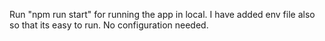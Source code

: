 Run "npm run start" for running the app in local. I have added env file also so that its easy to run.
No configuration needed.
